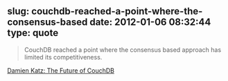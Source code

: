 slug: couchdb-reached-a-point-where-the-consensus-based
date: 2012-01-06 08:32:44
type: quote
---

> CouchDB reached a point where the consensus based approach has limited its competitiveness.

[Damien Katz: The Future of CouchDB](http://damienkatz.net/2012/01/the_future_of_couchdb.html)
